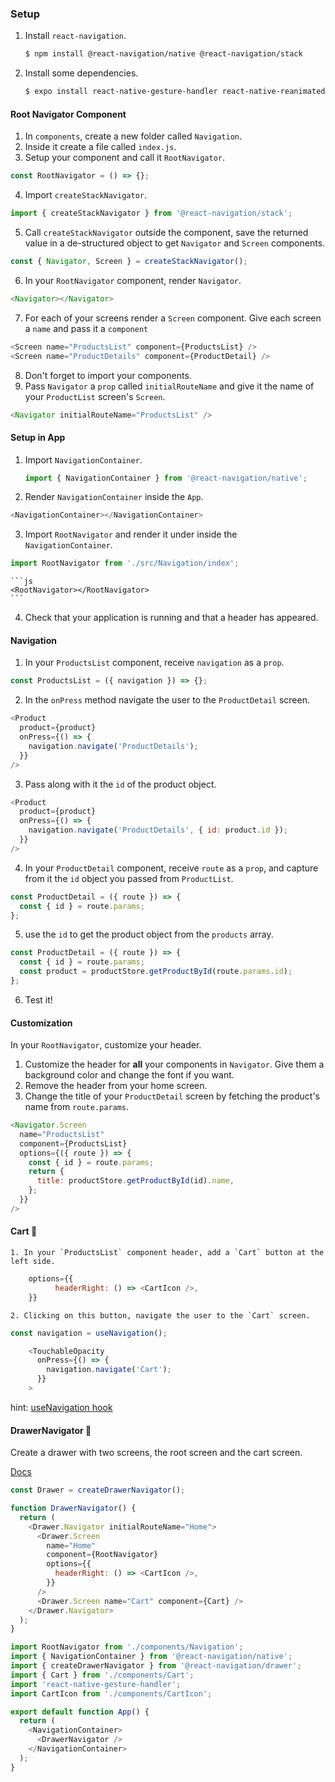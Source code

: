 ### Setup

1. Install `react-navigation`.

   ```bash
   $ npm install @react-navigation/native @react-navigation/stack
   ```

2. Install some dependencies.

   ```bash
   $ expo install react-native-gesture-handler react-native-reanimated react-native-screens react-native-safe-area-context @react-native-community/masked-view
   ```

#### Root Navigator Component

1. In `components`, create a new folder called `Navigation`.
2. Inside it create a file called `index.js`.
3. Setup your component and call it `RootNavigator`.

```js
const RootNavigator = () => {};
```

4. Import `createStackNavigator`.

```js
import { createStackNavigator } from '@react-navigation/stack';
```

5. Call `createStackNavigator` outside the component, save the returned value in a de-structured object to get `Navigator` and `Screen` components.

```js
const { Navigator, Screen } = createStackNavigator();
```

6. In your `RootNavigator` component, render `Navigator`.

```js
<Navigator></Navigator>
```

7. For each of your screens render a `Screen` component. Give each screen a `name` and pass it a `component`

```js
<Screen name="ProductsList" component={ProductsList} />
<Screen name="ProductDetails" component={ProductDetail} />
```

8. Don't forget to import your components.
9. Pass `Navigator` a `prop` called `initialRouteName` and give it the name of your `ProductList` screen's `Screen`.

```js
<Navigator initialRouteName="ProductsList" />
```

#### Setup in App

1. Import `NavigationContainer`.

   ```js
   import { NavigationContainer } from '@react-navigation/native';
   ```

2. Render `NavigationContainer` inside the `App`.

```js
<NavigationContainer></NavigationContainer>
```

3. Import `RootNavigator` and render it under inside the `NavigationContainer`.

```js
import RootNavigator from './src/Navigation/index';
```

    ```js
    <RootNavigator></RootNavigator>
    ```

4. Check that your application is running and that a header has appeared.

#### Navigation

1. In your `ProductsList` component, receive `navigation` as a `prop`.

```js
const ProductsList = ({ navigation }) => {};
```

2. In the `onPress` method navigate the user to the `ProductDetail` screen.

```js
<Product
  product={product}
  onPress={() => {
    navigation.navigate('ProductDetails');
  }}
/>
```

3. Pass along with it the `id` of the product object.

```js
<Product
  product={product}
  onPress={() => {
    navigation.navigate('ProductDetails', { id: product.id });
  }}
/>
```

4. In your `ProductDetail` component, receive `route` as a `prop`, and capture from it the `id` object you passed from `ProductList`.

```js
const ProductDetail = ({ route }) => {
  const { id } = route.params;
};
```

5. use the `id` to get the product object from the `products` array.

```js
const ProductDetail = ({ route }) => {
  const { id } = route.params;
  const product = productStore.getProductById(route.params.id);
};
```

6. Test it!

#### Customization

In your `RootNavigator`, customize your header.

1. Customize the header for **all** your components in `Navigator`. Give them a background color and change the font if you want.
2. Remove the header from your home screen.
3. Change the title of your `ProductDetail` screen by fetching the product's name from `route.params`.

```js
<Navigator.Screen
  name="ProductsList"
  component={ProductsList}
  options={({ route }) => {
    const { id } = route.params;
    return {
      title: productStore.getProductById(id).name,
    };
  }}
/>
```

#### Cart 🛒

    1. In your `ProductsList` component header, add a `Cart` button at the left side.

```js
    options={{
          headerRight: () => <CartIcon />,
    }}
```

    2. Clicking on this button, navigate the user to the `Cart` screen.

```js
const navigation = useNavigation();
```

```js
    <TouchableOpacity
      onPress={() => {
        navigation.navigate('Cart');
      }}
    >
```

hint: [useNavigation hook](https://reactnavigation.org/docs/use-navigation/)

#### DrawerNavigator 🛒

Create a drawer with two screens, the root screen and the cart screen.

[Docs](https://reactnavigation.org/docs/drawer-navigator/)

```js
const Drawer = createDrawerNavigator();

function DrawerNavigator() {
  return (
    <Drawer.Navigator initialRouteName="Home">
      <Drawer.Screen
        name="Home"
        component={RootNavigator}
        options={{
          headerRight: () => <CartIcon />,
        }}
      />
      <Drawer.Screen name="Cart" component={Cart} />
    </Drawer.Navigator>
  );
}
```

```js
import RootNavigator from './components/Navigation';
import { NavigationContainer } from '@react-navigation/native';
import { createDrawerNavigator } from '@react-navigation/drawer';
import { Cart } from './components/Cart';
import 'react-native-gesture-handler';
import CartIcon from './components/CartIcon';

export default function App() {
  return (
    <NavigationContainer>
      <DrawerNavigator />
    </NavigationContainer>
  );
}
```
